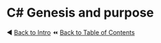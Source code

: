 # C# Genesis and purpose
:arrow_backward: [Back to Intro](./Intro.md) <!-- BackOne -->
:rewind: [Back to Table of Contents](../README.md) <!-- BackToC -->

